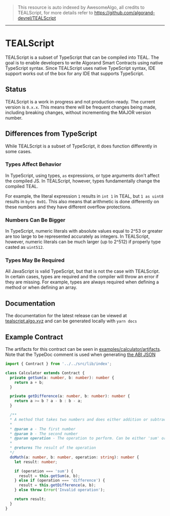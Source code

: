 > This resource is auto indexed by AwesomeAlgo, all credits to TEALScript, for more details refer to https://github.com/algorand-devrel/TEALScript

---

# TEALScript

TEALScript is a subset of TypeScript that can be compiled into TEAL. The goal is to enable developers to write Algorand Smart Contracts using native TypeScript syntax. Since TEALScript uses native TypeScript syntax, IDE support works out of the box for any IDE that supports TypeScript.

## Status

TEALScript is a work in progress and not production-ready. The current version is `0.x.x`. This means there will be frequent changes being made, including breaking changes, without incrementing the MAJOR version number.

## Differences from TypeScript

While TEALScript is a subset of TypeScript, it does function differently in some cases.

### Types Affect Behavior

In TypeScript, using types, `as` expressions, or type arguments don't affect the compiled JS. In TEALScript, however, types fundamentally change the compiled TEAL. 

For example, the literal expression `1` results in `int 1` in TEAL, but `1 as uint8` results in `byte 0x01`. This also means that arithmetic is done differently on these numbers and they have different overflow protections.

### Numbers Can Be Bigger

In TypeScript, numeric literals with absolute values equal to 2^53 or greater are too large to be represented accurately as integers. In TEALScript, however, numeric literals can be much larger (up to 2^512) if properly type casted as `uint512`.

### Types May Be Required

All JavaScript is valid TypeScript, but that is not the case with TEALScript. In certain cases, types are required and the compiler will throw an error if they are missing. For example, types are always required when defining a method or when defining an array.

## Documentation

The documentation for the latest release can be viewed at [tealscript.algo.xyz](https://tealscript.algo.xyz) and can be generated locally with `yarn docs`

## Example Contract

The artifacts for this contract can be seen in [examples/calculator/artifacts](./examples/calculator/artifacts). Note that the TypeDoc comment is used when generating [the ABI JSON](./examples/calculator/artifacts/Calculator.abi.json)

```ts
import { Contract } from '../../src/lib/index';

class Calculator extends Contract {
  private getSum(a: number, b: number): number {
    return a + b;
  }

  private getDifference(a: number, b: number): number {
    return a >= b ? a - b : b - a;
  }

  /**
  * A method that takes two numbers and does either addition or subtraction
  *
  * @param a - The first number
  * @param b - The second number
  * @param operation - The operation to perform. Can be either 'sum' or 'difference'
  *
  * @returns The result of the operation
  */
  doMath(a: number, b: number, operation: string): number {
    let result: number;

    if (operation === 'sum') {
      result = this.getSum(a, b);
    } else if (operation === 'difference') {
      result = this.getDifference(a, b);
    } else throw Error('Invalid operation');

    return result;
  }
}

```
